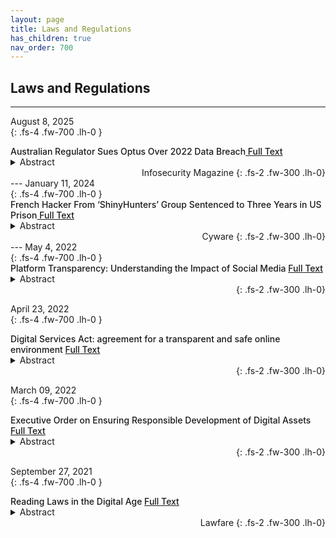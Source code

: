 ```yaml
---
layout: page
title: Laws and Regulations 
has_children: true
nav_order: 700 
---
```


## Laws and Regulations
---
August 8, 2025 <br>
{: .fs-4 .fw-700 .lh-0  }
<p style="font-weight:500; margin:0px" markdown="1">
Australian Regulator Sues Optus Over 2022 Data Breach<a href="https://www.infosecurity-magazine.com/news/australian-regulatory-sues-optus/?&amp;web_view=true"> Full Text</a>
</p>
<details>
  <summary>Abstract</summary>
The Australian Information Commissioner (AIC) has initiated civil proceedings against telecommunications provider Optus over a 2022 data breach that compromised the personal information of 9.5 million Australians.
</details>
<div style="text-align: right" markdown="1">
Infosecurity Magazine
{: .fs-2 .fw-300 .lh-0}
</div>
---
January 11, 2024 <br>
{: .fs-4 .fw-700 .lh-0  }
<p style="font-weight:500; margin:0px" markdown="1">
French Hacker From ‘ShinyHunters’ Group Sentenced to Three Years in US Prison<a href="https://therecord.media/french-hacker-sebastien-raoult-shinyhunters-sentenced?&amp;web_view=true"> Full Text</a>
</p>
<details>
  <summary>Abstract</summary>
A 22-year-old French hacker has been sentenced to three years in U.S. federal prison for his involvement in the ShinyHunters hacking group and must pay $5 million in restitution.
</details>
<div style="text-align: right" markdown="1">
Cyware
{: .fs-2 .fw-300 .lh-0}
</div>
---
May 4, 2022 <br>
{: .fs-4 .fw-700 .lh-0  }
<p style="font-weight:500; margin:0px" markdown="1">
Platform Transparency: Understanding the Impact of Social Media <a href="https://www.judiciary.senate.gov/meetings/platform-transparency-understanding-the-impact-of-social-media"> Full Text</a>
</p>
<details>
  <summary>Abstract</summary>
Subcommittee on Privacy, Technology, and the Law  
DATE:	Wednesday, May 4, 2022  
TIME:	02:00 PM  
LOCATION:	Dirksen Senate Office Building Room 226  
PRESIDING:	Chair Coons  
</details>
<div style="text-align: right" markdown="1">
{: .fs-2 .fw-300 .lh-0}
</div>

April 23, 2022 <br>
{: .fs-4 .fw-700 .lh-0  }
<p style="font-weight:500; margin:0px" markdown="1">
Digital Services Act: agreement for a transparent and safe online environment <a href="https://www.europarl.europa.eu/news/en/press-room/20220412IPR27111/digital-services-act-agreement-for-a-transparent-and-safe-online-environment"> Full Text</a>
</p>
<details>
  <summary>Abstract</summary>
EU negotiators agree on landmark rules to effectively tackle the spread of illegal content online and protect people's fundamental rights in the digital sphere.
</details>
<div style="text-align: right" markdown="1">
{: .fs-2 .fw-300 .lh-0}
</div>

March 09, 2022 <br>
{: .fs-4 .fw-700 .lh-0  }
<p style="font-weight:500; margin:0px" markdown="1">
Executive Order on Ensuring Responsible Development of Digital Assets <a href="https://www.whitehouse.gov/briefing-room/presidential-actions/2022/03/09/executive-order-on-ensuring-responsible-development-of-digital-assets/"> Full Text</a>
</p>
<details>
  <summary>Abstract</summary>
By the authority vested in me as President by the Constitution and the laws of the United States of America, it is hereby ordered as follows:

Section 1.  Policy.  Advances in digital and distributed ledger technology for financial services have led to dramatic growth in markets for digital assets, with profound implications for the protection of consumers, investors, and businesses, including data privacy and security;
</details>
<div style="text-align: right" markdown="1">
{: .fs-2 .fw-300 .lh-0}
</div>

September 27, 2021 <br>
{: .fs-4 .fw-700 .lh-0  }
<p style="font-weight:500; margin:0px" markdown="1">
Reading Laws in the Digital Age <a href="https://www.lawfareblog.com/reading-laws-digital-age"> Full Text</a>
</p>
<details>
  <summary>Abstract</summary>
When reading laws about computers, judges should follow the technical approach cited by Justice Barrett in Van Buren. It is a sensible way out of the cybercrime maze.
</details>
<div style="text-align: right" markdown="1">
Lawfare
{: .fs-2 .fw-300 .lh-0}
</div>

